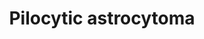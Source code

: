 ---
annotations:
- id: PW:0000007
  parent: signaling pathway
  type: Pathway Ontology
  value: mitogen activated protein kinase signaling pathway
- id: DOID:4851
  parent: central nervous system disease
  type: Disease Ontology
  value: pilocytic astrocytoma
- id: PW:0000711
  parent: disease pathway
  type: Pathway Ontology
  value: glioma pathway
- id: DOID:3069
  parent: disease of cellular proliferation
  type: Disease Ontology
  value: malignant astrocytoma
authors:
- Devi
- MaintBot
- Ddigles
- Khanspers
- DeSl
- Fehrhart
- L Dupuis
- Egonw
description: This pathway shows the relationship between BRAF signalling and the development
  and behavior of pilocytic astrocytoma (PA), normally induced by MAPK pathway activation.   BRAF
  is related in two alternative mechanisms in MAPK activation; first oncogenic fusion
  between SRGAP3 and RAF1 (highlighted in yellow); second a 3 basepair insertion in
  BRAF (KIAA1549, again in yellow).   This pathway is based on Figure 3" An overview
  of MAPK pathway alterations in PAs" from [https://doi.org/10.1038/onc.2009.73 Jones
  et al].
last-edited: 2020-09-18
ndex: 0b9bc376-8b64-11eb-9e72-0ac135e8bacf
organisms:
- Homo sapiens
redirect_from:
- /index.php/Pathway:WP2253
- /instance/WP2253
- /instance/WP2253_rr112071
revision: r112071
schema-jsonld:
- '@context': https://schema.org/
  '@id': https://wikipathways.github.io/pathways/WP2253.html
  '@type': Dataset
  creator:
    '@type': Organization
    name: WikiPathways
  description: This pathway shows the relationship between BRAF signalling and the
    development and behavior of pilocytic astrocytoma (PA), normally induced by MAPK
    pathway activation.   BRAF is related in two alternative mechanisms in MAPK activation;
    first oncogenic fusion between SRGAP3 and RAF1 (highlighted in yellow); second
    a 3 basepair insertion in BRAF (KIAA1549, again in yellow).   This pathway is
    based on Figure 3" An overview of MAPK pathway alterations in PAs" from [https://doi.org/10.1038/onc.2009.73
    Jones et al].
  keywords:
  - BRAF
  - ERK
  - GDP
  - GRB2
  - MEK
  - NF1
  - PTPN11
  - RAF1
  - RAS
  - RAS:GTP
  - RTK
  - SOS1
  license: CC0
  name: Pilocytic astrocytoma
seo: CreativeWork
title: Pilocytic astrocytoma
wpid: WP2253
---